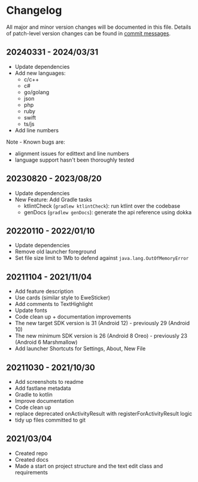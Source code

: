 # Changelog

All major and minor version changes will be documented in this file. Details of
patch-level version changes can be found in [commit messages](../../commits/master).

## 20240331 - 2024/03/31

- Update dependencies
- Add new languages:
	- c/c++
	- c#
	- go/golang
	- json
	- php
	- ruby
	- swift
	- ts/js
- Add line numbers

Note - Known bugs are:

- alignment issues for edittext and line numbers
- language support hasn't been thoroughly tested

## 20230820 - 2023/08/20

- Update dependencies
- New Feature: Add Gradle tasks
	- ktlintCheck (`gradlew ktlintCheck`): run ktlint over the codebase
	- genDocs (`gradlew genDocs`): generate the api reference using dokka

## 20220110 - 2022/01/10

- Update dependencies
- Remove old launcher foreground
- Set file size limit to 1Mb to defend against `java.lang.OutOfMemoryError`

## 20211104 - 2021/11/04

- Add feature description
- Use cards (similar style to EweSticker)
- Add comments to TextHighlight
- Update fonts
- Code clean up + documentation improvements
- The new target SDK version is 31 (Android 12) - previously 29 (Android 10)
- The new minimum SDK version is 26 (Android 8 Oreo) - previously 23 (Android 6 Marshmallow)
- Add launcher Shortcuts for Settings, About, New File

## 20211030 - 2021/10/30

- Add screenshots to readme
- Add fastlane metadata
- Gradle to kotlin
- Improve documentation
- Code clean up
- replace deprecated onActivityResult with registerForActivityResult logic
- tidy up files committed to git

## 2021/03/04

- Created repo
- Created docs
- Made a start on project structure and the text edit class and requirements
